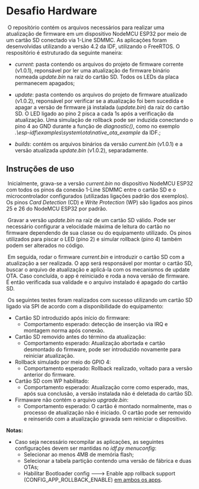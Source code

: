 Desafio Hardware
====================

​	O repositório contém os arquivos necessários para realizar uma atualização de firmware em um dispositivo NodeMCU ESP32 por meio de um cartão SD conectado via 1-Line SDMMC. As aplicações foram desenvolvidas utilizando a versão 4.2 da IDF, utilizando o FreeRTOS. O respositório é estruturado da seguinte maneira:

- *current*: pasta contendo os arquivos do projeto de firmware corrente (v1.0.1), reponsável por ler uma atualização de firmware binário nomeada *update.bin* na raíz do cartão SD. Todos os LEDs da placa permanecem apagados;

- *update*: pasta contendo os arquivos do projeto de firmware atualizado (v1.0.2), reponsável por verificar se a atualização foi bem sucedida e apagar a versão de firmware já instalada (*update.bin*) da raíz do cartão SD. O LED ligado ao pino 2 pisca a cada 1s após a verificação da atualização. Uma simulação de rollback pode ser induzida conectando o pino 4 ao GND durante a função de *diagnostic()*, como no exemplo *.\esp-idf\examples\system\ota\native_ota_example* da IDF.;

- *builds*: contém os arquivos binários da versão *current.bin* (v1.0.1) e a versão atualizada *update.bin*  (v1.0.2), separadamente.

  

## Instruções de uso

​	Inicialmente, grava-se a versão *current.bin* no dispositivo NodeMCU ESP32 com todos os pinos da conexão 1-Line SDMMC entre o cartão SD e o microcontrolador configurados (utilizadas ligações padrão dos exemplos). Os pinos *Card Detection* (CD) e *Write Protection* (WP) são ligados aos pinos 25 e 26 do NodeMCU ESP32 por padrão.

​	Gravar a versão *update.bin* na raíz de um cartão SD válido. Pode ser necessário configurar a velocidade máxima de leitura do cartão no firmware dependendo de sua classe ou do equipamento utilizado. Os pinos utilizados para piscar o LED (pino 2) e simular rollback (pino 4) também podem ser alterados no código.

​	Em seguida, rodar o firmware  *current.bin* e introduzir o cartão SD com a atualização a ser realizada. O app será responsável por montar o cartão SD, buscar o arquivo de atualização e aplicá-la com os mecanismos de update OTA. Caso concluída, o app é reiniciado e roda a nova versão de firmware. É então verificada sua validade e o arquivo instalado é apagado do cartão SD.

​	Os seguintes testes foram realizados com sucesso utilizando um cartão SD ligado via SPI de acordo com a disponibilidade do equipamento:

- Cartão SD introduzido após início do firmware:
  - Comportamento esperado: detecção de inserção via IRQ e montagem norma após conexão.
- Cartão SD removido antes do término da atualização:
  - Comportamento esperado: Atualização abortada e cartão desmontado do firmware, pode ser introduzido novamente para reiniciar atualização.
- Rollback simulado por meio do GPIO 4:
  - Comportamento esperado: Rollback realizado, voltado para a versão anterior do firmware.
- Cartão SD com WP habilitado:
  - Comportamento esperado: Atualização corre como esperado, mas, após sua conclusão, a versão instalada não é deletada do cartão SD.
- Firmaware não contém o arquivo *upgrade.bin*:
  - Comportamento esperado: O cartão é montado normalmente, mas o processo de atualização não é iniciado. O cartão pode ser removido e reinserido com a atualização gravada sem reiniciar o dispositivo.

**Notas:**

- Caso seja necessário recompilar as aplicações, as seguintes configurações devem ser mantidas no *idf.py menuconfig*:
  - Selecionar ao menos 4MB de memória flash;
  - Selecionar a tabela partição contendo uma versão de fábrica e duas OTAs;
  - Habilitar Bootloader config ---> Enable app rollback support (CONFIG_APP_ROLLBACK_ENABLE) <u>em ambos os apps</u>.

